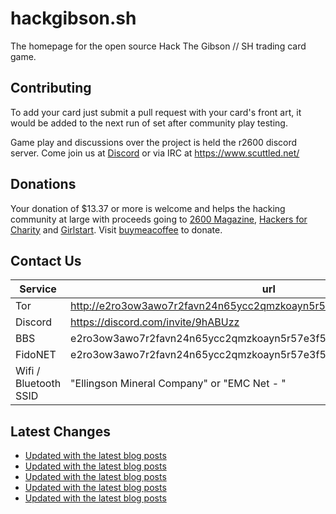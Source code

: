# hackgibson.sh
The homepage for the open source Hack The Gibson // SH trading card game.


## Contributing

To add your card just submit a pull request with your card's front art, it would be added to the next run of set after community play testing.

Game play and discussions over the project is held the r2600 discord server. Come join us at [Discord](https://discord.com/invite/9hABUzz) or via IRC at https://www.scuttled.net/


## Donations

Your donation of $13.37 or more is welcome and helps the hacking community at large with proceeds going to [2600 Magazine](https://2600.com/), [Hackers for Charity](https://hackersforcharity.org) and [Girlstart](https://girlstart.org).  Visit [buymeacoffee](https://www.buymeacoffee.com/hackgibson.sh) to donate.


## Contact Us

Service | url
-|-
Tor | http://e2ro3ow3awo7r2favn24n65ycc2qmzkoayn5r57e3f56nvjwdcgg32ad.onion
Discord | https://discord.com/invite/9hABUzz
BBS | e2ro3ow3awo7r2favn24n65ycc2qmzkoayn5r57e3f56nvjwdcgg32ad.onion:23
FidoNET | e2ro3ow3awo7r2favn24n65ycc2qmzkoayn5r57e3f56nvjwdcgg32ad.onion:24554
Wifi / Bluetooth SSID | "Ellingson Mineral Company" or "EMC Net - <fidonet address>"

## Latest Changes
<!-- BLOG-POST-LIST:START -->
- [Updated with the latest blog posts](https://github.com/DFW2600/hackgibson.sh/commit/8f40fb99314b0ae7a9392db3515a657a282b3b2a)
- [Updated with the latest blog posts](https://github.com/DFW2600/hackgibson.sh/commit/527c423443ab652e2fe0df9a6c8bc5fafc16d0f3)
- [Updated with the latest blog posts](https://github.com/DFW2600/hackgibson.sh/commit/26bb37c5eefec54c1816d83e4fe34f31dba2a783)
- [Updated with the latest blog posts](https://github.com/DFW2600/hackgibson.sh/commit/f84ce134af5c8511ceff21935780bd2a7e0eb5ce)
- [Updated with the latest blog posts](https://github.com/DFW2600/hackgibson.sh/commit/87319a1f802e6c0095f460276915486a97c179e1)
<!-- BLOG-POST-LIST:END -->
